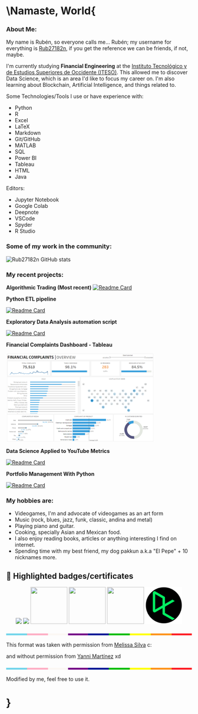 # \Namaste, World{

### **About Me:**

My name is Rubén, so everyone calls me... Rubén; my username for everything is [Rub27182n](https://linktr.ee/Rub27182n), if you get the reference we can be friends, if not, maybe.

I'm currently studying **Financial Engineering** at the [Instituto Tecnológico y de Estudios Superiores de Occidente (ITESO)](https://carreras.iteso.mx/ingenieria-financiera). This allowed me to discover Data Science, which is an area I'd like to focus my career on. I'm also learning about Blockchain, Artificial Intelligence, and things related to.

Some Technologies/Tools I use or have experience with:

* Python
* R
* Excel
* LaTeX
* Markdown
* Git/GitHub
* MATLAB
* SQL
* Power BI
* Tableau
* HTML
* Java

Editors:
* Jupyter Notebook
* Google Colab
* Deepnote
* VSCode
* Spyder
* R Studio


<!--- <img align="center" src="https://github-readme-stats.vercel.app/api/top-langs?username=Rub27182n&show_icons=true&locale=en&layout=compact" alt="Rub27182n"/> --->

### **Some of my work in the community:**

![Rub27182n GitHub stats](https://github-readme-stats.vercel.app/api?username=Rub27182n&show_icons=true&theme=radical)

### **My recent projects:**

**Algorithmic Trading (Most recent)**
[![Readme Card](https://github-readme-stats.vercel.app/api/pin/?username=Rub27182n&repo=Algorithmic_trading)](https://github.com/Rub27182n/Algorithmic_trading)

**Python ETL pipeline**

[![Readme Card](https://github-readme-stats.vercel.app/api/pin/?username=Rub27182n&repo=ETL-pipeline)](https://github.com/Rub27182n/ETL-pipeline)

**Exploratory Data Analysis automation script**

[![Readme Card](https://github-readme-stats.vercel.app/api/pin/?username=Rub27182n&repo=EDA)](https://github.com/Rub27182n/EDA)

**Financial Complaints Dashboard - Tableau**
<p align="left" style="vertical-align:middle;">

  <a href = "https://public.tableau.com/app/profile/rub.n.hern.ndez.guevara/viz/FinancialComplaints_16530042490140/FCOVERVIEW"><img src="Dashboard.png" width="400" height="240"></a>
</p>

**Data Science Applied to YouTube Metrics**

[![Readme Card](https://github-readme-stats.vercel.app/api/pin/?username=Rub27182n&repo=Proyecto-SPF)](https://github.com/Rub27182n/Proyecto-SPF)

**Portfolio Management With Python**

[![Readme Card](https://github-readme-stats.vercel.app/api/pin/?username=Rub27182n&repo=Proyecto-PI)](https://github.com/Rub27182n/Proyecto-PI)

### **My hobbies are:**

* Videogames, I'm and advocate of videogames as an art form
* Music (rock, blues, jazz, funk, classic, andina and metal)
* Playing piano and guitar. 
* Cooking, specially Asian and Mexican food. 
* I also enjoy reading books, articles or anything interesting I find on internet. 
* Spending time with my best friend, my dog pakkun a.k.a "El Pepe" + 10 nicknames more.

## 🏅 Highlighted badges/certificates

<p align="center" style="vertical-align:middle;">
  <a href="https://www.credly.com/earner/earned/badge/661436e3-98a8-49fa-b47b-22d2fb0b05a0"><img src="https://images.credly.com/size/100x100/images/5ca7b236-6105-4154-ba22-c8ae12ec1d8c/Data_Sci_Found_Level_1_-_CC_-_2019.png"></a>
  <a href="https://www.credly.com/earner/earned/badge/99819c59-f0f3-4b45-b98f-1bf83a78d3a3"><img src="https://images.credly.com/size/100x100/images/84ac9eff-b8a2-4683-846b-f59887a73801/Python_101_Data_Science.png"></a>
  <a href = "https://platzi.com/p/Rub27182n/curso/2302-diversidad-inclusion/diploma/detalle/"><img src = "https://static.platzi.com/media/achievements/badge-diversidad-38d8e831-d0bc-49e5-bf4a-56af9bbad761.png" width="100" height="100"></a>
  <a href = "https://platzi.com/p/Rub27182n/curso/1188-ingles/diploma/detalle/"><img src = "https://static.platzi.com/media/achievements/1188-ea5968c2-aedf-436c-bd94-9141a594770f.png" width = '100' height = '100'></a>
  <a href = "https://platzi.com/p/Rub27182n/curso/1098-ingenieria/diploma/detalle/"><img src = "https://static.platzi.com/media/achievements/badge-ing-software-2017-18f503fd-36bd-42d8-b1a1-492865659687.png" width = '100' height = '100'></a>
  <a href = "https://www.datacamp.com/profile/Rub27182n"><img src="DC_Logo.png" width="100" height="100"></a>
</p>



<img src="hr.png" width="100%" height="5px">

This format was taken with permission from [Melissa Silva](https://github.com/melipass) c:

and without permission from [Yanni Martínez](https://github.com/YanniMartinez) xd


<img src="hr.png" width="100%" height="5px">

Modified by me, feel free to use it.
# }




